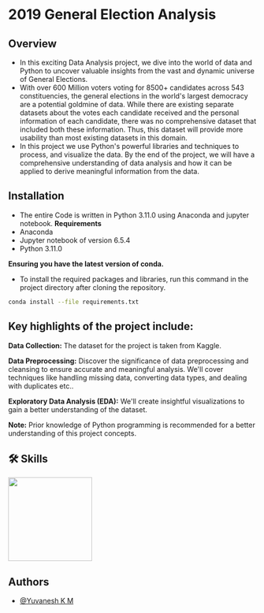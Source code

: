 # 2019 General Election Analysis

## Overview
* In this exciting Data Analysis project, we dive into the world of data and Python to uncover valuable insights from the vast and dynamic universe of General Elections.
* With over 600 Million voters voting for 8500+ candidates across 543 constituencies, the general elections in the world's largest democracy are a potential goldmine of data. While there are existing separate datasets about the votes each candidate received and the personal information of each candidate, there was no comprehensive dataset that included both these information. Thus, this dataset will provide more usability than most existing datasets in this domain.
* In this project we use Python's powerful libraries and techniques to process, and visualize the data. By the end of the
project, we will have a comprehensive understanding of data analysis and how it can be applied to derive meaningful information from the data.

## Installation
* The entire Code is written in Python 3.11.0 using Anaconda and jupyter notebook.
**Requirements**
* Anaconda
* Jupyter notebook of version 6.5.4
* Python 3.11.0

**Ensuring you have the latest version of conda.** 
* To install the required packages and libraries, run this command in the project directory after cloning the repository.

```bash
conda install --file requirements.txt
```


## Key highlights of the project include:

**Data Collection:** The dataset for the project is taken from Kaggle.

**Data Preprocessing:** Discover the significance of data preprocessing and cleansing to ensure accurate and meaningful analysis.
We'll cover techniques like handling missing data, converting data types, and dealing with duplicates etc..

**Exploratory Data Analysis (EDA):** We'll create insightful visualizations to gain a better understanding of the dataset.

**Note:** Prior knowledge of Python programming is recommended for a better understanding of this project concepts.


## 🛠 Skills 

[<img target="_blank" src="https://w7.pngwing.com/pngs/203/252/png-transparent-python-javascript-programming-language-c-others-angle-text-logo.png" width=170>](https://docs.python.org/3/)


## Authors

- [@Yuvanesh K M](https://github.com/yuvaneshkm)
